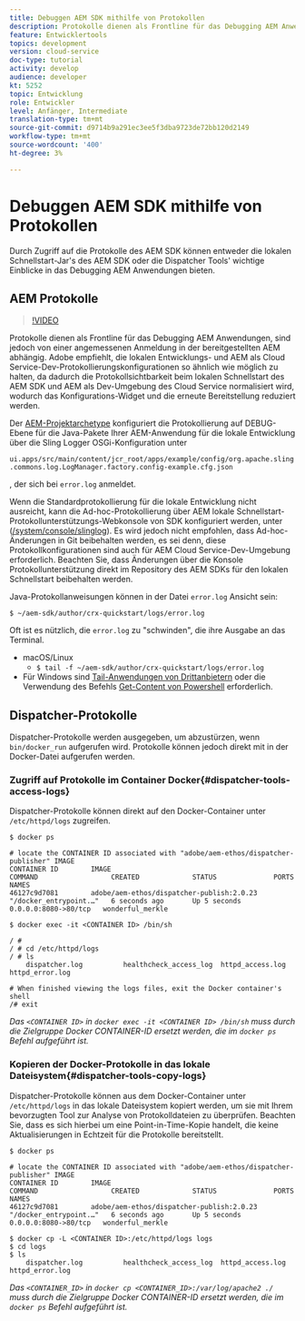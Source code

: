 ```yaml
---
title: Debuggen AEM SDK mithilfe von Protokollen
description: Protokolle dienen als Frontline für das Debugging AEM Anwendungen, sind jedoch von einer angemessenen Anmeldung in der bereitgestellten AEM abhängig.
feature: Entwicklertools
topics: development
version: cloud-service
doc-type: tutorial
activity: develop
audience: developer
kt: 5252
topic: Entwicklung
role: Entwickler
level: Anfänger, Intermediate
translation-type: tm+mt
source-git-commit: d9714b9a291ec3ee5f3dba9723de72bb120d2149
workflow-type: tm+mt
source-wordcount: '400'
ht-degree: 3%

---
```



# Debuggen AEM SDK mithilfe von Protokollen

Durch Zugriff auf die Protokolle des AEM SDK können entweder die lokalen Schnellstart-Jar&#39;s des AEM SDK oder die Dispatcher Tools&#39; wichtige Einblicke in das Debugging AEM Anwendungen bieten.

## AEM Protokolle

>[!VIDEO](https://video.tv.adobe.com/v/34334/?quality=12&learn=on)

Protokolle dienen als Frontline für das Debugging AEM Anwendungen, sind jedoch von einer angemessenen Anmeldung in der bereitgestellten AEM abhängig. Adobe empfiehlt, die lokalen Entwicklungs- und AEM als Cloud Service-Dev-Protokollierungskonfigurationen so ähnlich wie möglich zu halten, da dadurch die Protokollsichtbarkeit beim lokalen Schnellstart des AEM SDK und AEM als Dev-Umgebung des Cloud Service normalisiert wird, wodurch das Konfigurations-Widget und die erneute Bereitstellung reduziert werden.

Der [AEM-Projektarchetype](https://github.com/adobe/aem-project-archetype) konfiguriert die Protokollierung auf DEBUG-Ebene für die Java-Pakete Ihrer AEM-Anwendung für die lokale Entwicklung über die Sling Logger OSGi-Konfiguration unter

`ui.apps/src/main/content/jcr_root/apps/example/config/org.apache.sling.commons.log.LogManager.factory.config-example.cfg.json`

, der sich bei `error.log` anmeldet.

Wenn die Standardprotokollierung für die lokale Entwicklung nicht ausreicht, kann die Ad-hoc-Protokollierung über AEM lokale Schnellstart-Protokollunterstützungs-Webkonsole von SDK konfiguriert werden, unter ([/system/console/slinglog](http://localhost:4502/system/console/slinglog)). Es wird jedoch nicht empfohlen, dass Ad-hoc-Änderungen in Git beibehalten werden, es sei denn, diese Protokollkonfigurationen sind auch für AEM Cloud Service-Dev-Umgebung erforderlich. Beachten Sie, dass Änderungen über die Konsole Protokollunterstützung direkt im Repository des AEM SDKs für den lokalen Schnellstart beibehalten werden.

Java-Protokollanweisungen können in der Datei `error.log` Ansicht sein:

```
$ ~/aem-sdk/author/crx-quickstart/logs/error.log
```

Oft ist es nützlich, die `error.log` zu &quot;schwinden&quot;, die ihre Ausgabe an das Terminal.

+ macOS/Linux
   + `$ tail -f ~/aem-sdk/author/crx-quickstart/logs/error.log`
+ Für Windows sind [Tail-Anwendungen von Drittanbietern](https://stackoverflow.com/questions/187587/a-windows-equivalent-of-the-unix-tail-command) oder die Verwendung des Befehls [Get-Content von Powershell](https://stackoverflow.com/a/46444596/133936) erforderlich.

## Dispatcher-Protokolle

Dispatcher-Protokolle werden ausgegeben, um abzustürzen, wenn `bin/docker_run` aufgerufen wird. Protokolle können jedoch direkt mit in der Docker-Datei aufgerufen werden.

### Zugriff auf Protokolle im Container Docker{#dispatcher-tools-access-logs}

Dispatcher-Protokolle können direkt auf den Docker-Container unter `/etc/httpd/logs` zugreifen.

```shell
$ docker ps

# locate the CONTAINER ID associated with "adobe/aem-ethos/dispatcher-publisher" IMAGE
CONTAINER ID        IMAGE                                       COMMAND                  CREATED             STATUS              PORTS                  NAMES
46127c9d7081        adobe/aem-ethos/dispatcher-publish:2.0.23   "/docker_entrypoint.…"   6 seconds ago       Up 5 seconds        0.0.0.0:8080->80/tcp   wonderful_merkle

$ docker exec -it <CONTAINER ID> /bin/sh

/ # 
/ # cd /etc/httpd/logs
/ # ls
    dispatcher.log          healthcheck_access_log  httpd_access.log        httpd_error.log

# When finished viewing the logs files, exit the Docker container's shell
/# exit
```

_Das  `<CONTAINER ID>` in  `docker exec -it <CONTAINER ID> /bin/sh` muss durch die Zielgruppe Docker CONTAINER-ID ersetzt werden, die im  `docker ps` Befehl aufgeführt ist._


### Kopieren der Docker-Protokolle in das lokale Dateisystem{#dispatcher-tools-copy-logs}

Dispatcher-Protokolle können aus dem Docker-Container unter `/etc/httpd/logs` in das lokale Dateisystem kopiert werden, um sie mit Ihrem bevorzugten Tool zur Analyse von Protokolldateien zu überprüfen. Beachten Sie, dass es sich hierbei um eine Point-in-Time-Kopie handelt, die keine Aktualisierungen in Echtzeit für die Protokolle bereitstellt.

```shell
$ docker ps

# locate the CONTAINER ID associated with "adobe/aem-ethos/dispatcher-publisher" IMAGE
CONTAINER ID        IMAGE                                       COMMAND                  CREATED             STATUS              PORTS                  NAMES
46127c9d7081        adobe/aem-ethos/dispatcher-publish:2.0.23   "/docker_entrypoint.…"   6 seconds ago       Up 5 seconds        0.0.0.0:8080->80/tcp   wonderful_merkle

$ docker cp -L <CONTAINER ID>:/etc/httpd/logs logs 
$ cd logs
$ ls
    dispatcher.log          healthcheck_access_log  httpd_access.log        httpd_error.log
```

_Das  `<CONTAINER_ID>` in  `docker cp <CONTAINER_ID>:/var/log/apache2 ./` muss durch die Zielgruppe Docker CONTAINER-ID ersetzt werden, die im  `docker ps` Befehl aufgeführt ist._
